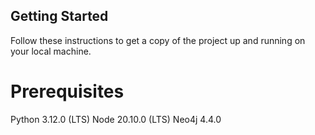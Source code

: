 ## Getting Started
Follow these instructions to get a copy of the project up and running on your local machine.

# Prerequisites
Python 3.12.0 (LTS)
Node 20.10.0 (LTS)
Neo4j 4.4.0